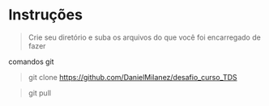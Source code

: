# Instruções

> Crie seu diretório e suba os arquivos do que você foi encarregado de fazer


comandos git

> git clone https://github.com/DanielMilanez/desafio_curso_TDS

> git pull